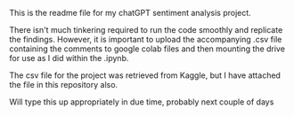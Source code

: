 This is the readme file for my chatGPT sentiment analysis project.

There isn't much tinkering required to run the code smoothly and replicate the findings. However, it is important to upload the accompanying .csv file containing the comments to google colab files and then mounting the drive for use as I did within the .ipynb.

The csv file for the project was retrieved from Kaggle, but I have attached the file in this repository also.

Will type this up appropriately in due time, probably next couple of days

